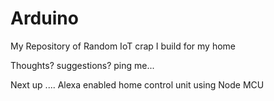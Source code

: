 # Arduino
My Repository of Random IoT crap I build for my home

Thoughts? suggestions? ping me...

Next up .... 
Alexa enabled home control unit using Node MCU
